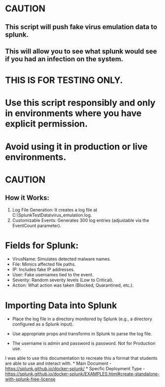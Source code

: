 # CAUTION #

## This script will push fake virus emulation data to splunk. 
## This will allow you to see what splunk would see if you had an infection on the system. 

# THIS IS FOR TESTING ONLY.
# Use this script responsibly and only in environments where you have explicit permission. 
# Avoid using it in production or live environments.

# CAUTION #


## How it Works:
1. Log File Generation: It creates a log file at C:\SplunkTestData\virus_emulation.log.
2. Customizable Events: Generates 300 log entries (adjustable via the EventCount parameter).

# Fields for Splunk:
- VirusName: Simulates detected malware names.
- File: Mimics affected file paths.
- IP: Includes fake IP addresses.
- User: Fake usernames tied to the event.
- Severity: Random severity levels (Low to Critical).
- Action: What action was taken (Blocked, Quarantined, etc.).

# Importing Data into Splunk
- Place the log file in a directory monitored by Splunk (e.g., a directory configured as a Splunk input).
- Use appropriate props and transforms in Splunk to parse the log file.

- The username is admin and password is password. Not for Production use.

I was able to use this documentation to recreate this a format that students are able to use and interact with.
    * Main Document - https://splunk.github.io/docker-splunk/
    * Specfic Deployment Type - https://splunk.github.io/docker-splunk/EXAMPLES.html#create-standalone-with-splunk-free-license